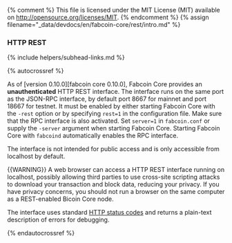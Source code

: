 {% comment %}
This file is licensed under the MIT License (MIT) available on
http://opensource.org/licenses/MIT.
{% endcomment %}
{% assign filename="_data/devdocs/en/fabcoin-core/rest/intro.md" %}

### HTTP REST
{% include helpers/subhead-links.md %}

{% autocrossref %}

As of [version 0.10.0][fabcoin core 0.10.0], Fabcoin Core provides
an **unauthenticated** HTTP REST interface.  The interface runs on the
same port as the JSON-RPC interface, by default port 8667 for mainnet and
port 18667 for testnet. It must be enabled by either starting Fabcoin
Core with the `-rest` option or by specifying `rest=1` in the
configuration file. Make sure that the RPC interface is also activated.
Set `server=1` in `fabcoin.conf` or supply the `-server` argument when 
starting Fabcoin Core. Starting Fabcoin Core with `fabcoind` automatically 
enables the RPC interface.

The interface is not intended for public access and is only accessible
from localhost by default.

{{WARNING}} A web browser can access a HTTP REST interface running on
localhost, possibly allowing third parties to use cross-site scripting
attacks to download your transaction and block data, reducing your
privacy.  If you have privacy concerns, you should not run a browser on
the same computer as a REST-enabled Bicoin Core node.

The interface uses standard [HTTP status
codes](http://en.wikipedia.org/wiki/List_of_HTTP_status_codes) and
returns a plain-text description of errors for debugging.

{% endautocrossref %}
